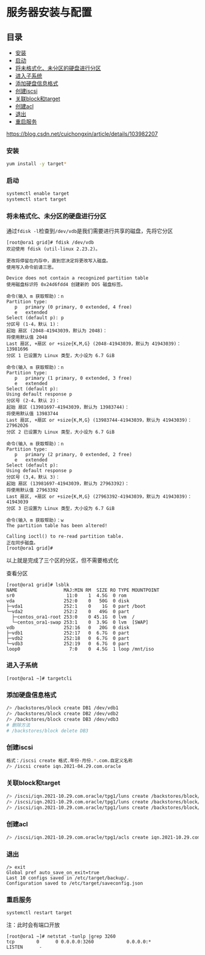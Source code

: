 # 服务器安装与配置

## 目录

-   [安装](#安装)
-   [启动](#启动)
-   [将未格式化、未分区的硬盘进行分区](#将未格式化未分区的硬盘进行分区)
-   [进入子系统](#进入子系统)
-   [添加硬盘信息格式](#添加硬盘信息格式)
-   [创建iscsi](#创建iscsi)
-   [关联block和target](#关联block和target)
-   [创建acl](#创建acl)
-   [退出](#退出)
-   [重启服务](#重启服务)

<https://blog.csdn.net/cuichongxin/article/details/103982207>

### 安装

```bash
yum install -y target*
```

### 启动

```bash
systemctl enable target
systemctl start target
```

### 将未格式化、未分区的硬盘进行分区

通过`fdisk -l`检查到`/dev/vdb`是我们需要进行共享的磁盘，先将它分区

```纯文本
[root@ora1 grid]# fdisk /dev/vdb
欢迎使用 fdisk (util-linux 2.23.2)。

更改将停留在内存中，直到您决定将更改写入磁盘。
使用写入命令前请三思。

Device does not contain a recognized partition table
使用磁盘标识符 0x24d6fdd4 创建新的 DOS 磁盘标签。

命令(输入 m 获取帮助)：n
Partition type:
   p   primary (0 primary, 0 extended, 4 free)
   e   extended
Select (default p): p
分区号 (1-4，默认 1)：
起始 扇区 (2048-41943039，默认为 2048)：
将使用默认值 2048
Last 扇区, +扇区 or +size{K,M,G} (2048-41943039，默认为 41943039)：13981696
分区 1 已设置为 Linux 类型，大小设为 6.7 GiB

命令(输入 m 获取帮助)：n
Partition type:
   p   primary (1 primary, 0 extended, 3 free)
   e   extended
Select (default p): 
Using default response p
分区号 (2-4，默认 2)：
起始 扇区 (13981697-41943039，默认为 13983744)：
将使用默认值 13983744
Last 扇区, +扇区 or +size{K,M,G} (13983744-41943039，默认为 41943039)：27962026
分区 2 已设置为 Linux 类型，大小设为 6.7 GiB

命令(输入 m 获取帮助)：n
Partition type:
   p   primary (2 primary, 0 extended, 2 free)
   e   extended
Select (default p): 
Using default response p
分区号 (3,4，默认 3)：
起始 扇区 (13981697-41943039，默认为 27963392)：
将使用默认值 27963392
Last 扇区, +扇区 or +size{K,M,G} (27963392-41943039，默认为 41943039)：41943039
分区 3 已设置为 Linux 类型，大小设为 6.7 GiB

命令(输入 m 获取帮助)：w
The partition table has been altered!

Calling ioctl() to re-read partition table.
正在同步磁盘。
[root@ora1 grid]# 
```

以上就是完成了三个区的分区，但不需要格式化

查看分区

```纯文本
[root@ora1 grid]# lsblk
NAME                 MAJ:MIN RM  SIZE RO TYPE MOUNTPOINT
sr0                   11:0    1  4.5G  0 rom  
vda                  252:0    0   50G  0 disk 
├─vda1               252:1    0    1G  0 part /boot
└─vda2               252:2    0   49G  0 part 
  ├─centos_ora1-root 253:0    0 45.1G  0 lvm  /
  └─centos_ora1-swap 253:1    0  3.9G  0 lvm  [SWAP]
vdb                  252:16   0   20G  0 disk 
├─vdb1               252:17   0  6.7G  0 part 
├─vdb2               252:18   0  6.7G  0 part 
└─vdb3               252:19   0  6.7G  0 part 
loop0                  7:0    0  4.5G  1 loop /mnt/iso
```

### 进入子系统

```纯文本
[root@ora1 ~]# targetcli
```

### 添加硬盘信息格式

```bash
/> /backstores/block create DB1 /dev/vdb1
/> /backstores/block create DB2 /dev/vdb2
/> /backstores/block create DB3 /dev/vdb3
# 删除方法
# /backstores/block delete DB3
```

### 创建iscsi

```bash
格式：/iscsi create 格式.年份-月份.*.com.自定义名称
/> /iscsi create iqn.2021-04.29.com.oracle
```

### 关联block和target

```bash
/> /iscsi/iqn.2021-10.29.com.oracle/tpg1/luns create /backstores/block/DB1
/> /iscsi/iqn.2021-10.29.com.oracle/tpg1/luns create /backstores/block/DB2
/> /iscsi/iqn.2021-10.29.com.oracle/tpg1/luns create /backstores/block/DB3
```

### 创建acl

```bash
/> /iscsi/iqn.2021-10.29.com.oracle/tpg1/acls create iqn.2021-10.29.com.oracle:ora
```

### 退出

```纯文本
/> exit
Global pref auto_save_on_exit=true
Last 10 configs saved in /etc/target/backup/.
Configuration saved to /etc/target/saveconfig.json
```

### 重启服务

```纯文本
systemctl restart target
```

注：此时会有端口开放

```纯文本
[root@ora1 ~]# netstat -tunlp |grep 3260
tcp        0      0 0.0.0.0:3260            0.0.0.0:*               LISTEN      - 
```

